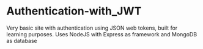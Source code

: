 # Authentication-with_JWT
Very basic site with authentication using JSON web tokens, built for learning purposes.
Uses NodeJS with Express as framework and MongoDB as database


